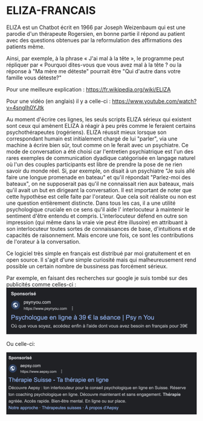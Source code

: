 # ELIZA-FRANCAIS
ELIZA est un Chatbot écrit en 1966 par Joseph Weizenbaum qui est une parodie d'un thérapeute Rogersien, en bonne partie il répond au patient avec des questions obtenues par la reformulation des affirmations des patients même.

Ainsi, par exemple, à la phrase « J'ai mal à la tête », le programme peut répliquer par « Pourquoi dites-vous que vous avez mal à la tête ? ou la réponse à "Ma mère me déteste" pourrait être "Qui d'autre dans votre famille vous déteste?"

Pour une meilleure explication : https://fr.wikipedia.org/wiki/ELIZA

Pour une vidéo (en anglais) il y a celle-ci : https://www.youtube.com/watch?v=4sngIh0YJtk

Au moment d'écrire ces lignes, les seuls scripts ELIZA sérieux qui existent sont ceux qui amènent ELIZA à réagir à peu près comme le feraient certains psychothérapeutes (rogériens). ELIZA réussit mieux lorsque son correspondant humain est initialement chargé de lui "parler", via une machine à écrire bien sûr, tout comme on le ferait avec un psychiatre. Ce mode de conversation a été choisi car l'entretien psychiatrique est l'un des rares exemples de communication dyadique catégorisée en langage naturel où l'un des couples participants est libre de prendre la pose de ne rien savoir du monde réel. Si, par exemple, on disait à un psychiatre "Je suis allé faire une longue promenade en bateau" et qu'il répondait "Parlez-moi des bateaux", on ne supposerait pas qu'il ne connaissait rien aux bateaux, mais qu'il avait un but en dirigeant la conversation. Il est important de noter que cette hypothèse est celle faite par l'orateur. Que cela soit réaliste ou non est une question entièrement distincte. Dans tous les cas, il a une utilité psychologique cruciale en ce sens qu'il aide l' interlocuteur à maintenir le sentiment d'être entendu et compris. L'interlocuteur défend en outre son impression (qui même dans la vraie vie peut être illusoire) en attribuant à son interlocuteur toutes sortes de connaissances de base, d'intuitions et de capacités de raisonnement. Mais encore une fois, ce sont les contributions de l'orateur à la conversation.

Ce logiciel très simple en français est distribué par moi gratuitement et en open source. Il s'agit d'une simple curiosité mais qui malheureusement rend possible un certain nombre de bussiness pas forcément sérieux.

Par exemple, en faisant des recherches sur google je suis tombé sur des publicités comme celles-ci :
![alt text](https://github.com/inRetis/ELIZA-FRANCAIS/blob/main/therapie1.jpg?raw=true)

Ou celle-ci:

![alt text](https://github.com/inRetis/ELIZA-FRANCAIS/blob/main/therapie2.jpg?raw=true)
